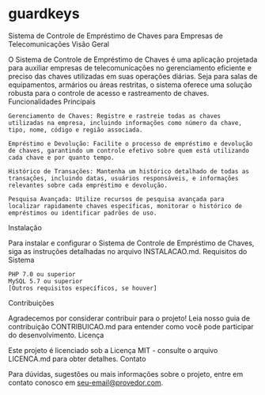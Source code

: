 # guardkeys
Sistema de Controle de Empréstimo de Chaves para Empresas de Telecomunicações
Visão Geral

O Sistema de Controle de Empréstimo de Chaves é uma aplicação projetada para auxiliar empresas de telecomunicações no gerenciamento eficiente e preciso das chaves utilizadas em suas operações diárias. Seja para salas de equipamentos, armários ou áreas restritas, o sistema oferece uma solução robusta para o controle de acesso e rastreamento de chaves.
Funcionalidades Principais

    Gerenciamento de Chaves: Registre e rastreie todas as chaves utilizadas na empresa, incluindo informações como número da chave, tipo, nome, código e região associada.

    Empréstimo e Devolução: Facilite o processo de empréstimo e devolução de chaves, garantindo um controle efetivo sobre quem está utilizando cada chave e por quanto tempo.

    Histórico de Transações: Mantenha um histórico detalhado de todas as transações, incluindo datas, usuários responsáveis, e informações relevantes sobre cada empréstimo e devolução.

    Pesquisa Avançada: Utilize recursos de pesquisa avançada para localizar rapidamente chaves específicas, monitorar o histórico de empréstimos ou identificar padrões de uso.

Instalação

Para instalar e configurar o Sistema de Controle de Empréstimo de Chaves, siga as instruções detalhadas no arquivo INSTALACAO.md.
Requisitos do Sistema

    PHP 7.0 ou superior
    MySQL 5.7 ou superior
    [Outros requisitos específicos, se houver]

Contribuições

Agradecemos por considerar contribuir para o projeto! Leia nosso guia de contribuição CONTRIBUICAO.md para entender como você pode participar do desenvolvimento.
Licença

Este projeto é licenciado sob a Licença MIT - consulte o arquivo LICENCA.md para obter detalhes.
Contato

Para dúvidas, sugestões ou mais informações sobre o projeto, entre em contato conosco em seu-email@provedor.com.
